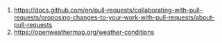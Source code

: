 1. https://docs.github.com/en/pull-requests/collaborating-with-pull-requests/proposing-changes-to-your-work-with-pull-requests/about-pull-requests
1. https://openweathermap.org/weather-conditions
